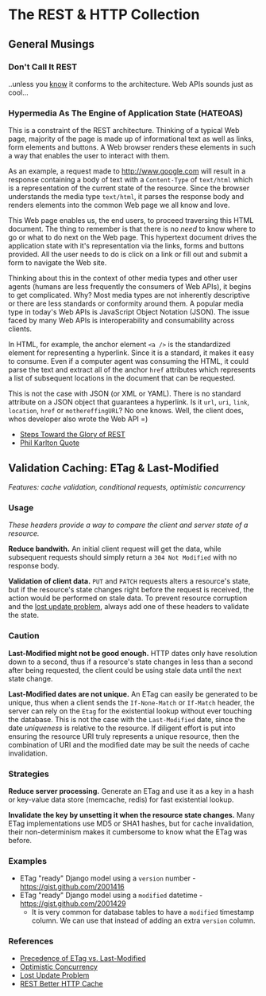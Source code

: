# The REST & HTTP Collection

## General Musings

### Don't Call It REST

..unless you [know][1] it conforms to the architecture. Web APIs sounds just
as cool...

### Hypermedia As The Engine of Application State (HATEOAS)

This is a constraint of the REST architecture. Thinking of a typical Web page,
majority of the page is made up of informational text as well as links, form
elements and buttons. A Web browser renders these elements in such a way that
enables the user to interact with them.

As an example, a request made to http://www.google.com will
result in a response containing a body of text with a `Content-Type` of `text/html`
which is a representation of the current state of the resource. Since the browser understands
the media type `text/html`, it parses the response body and renders elements
into the common Web page we all know and love.

This Web page enables us, the end users, to proceed traversing this HTML document.
The thing to remember is that there is no _need_ to know where to go or what to do
next on the Web page. This hypertext document drives the application state with it's
representation via the links, forms and buttons provided. All the user needs to do
is click on a link or fill out and submit a form to navigate the Web site.

Thinking about this in the context of other media types and other user agents (humans
are less frequently the consumers of Web APIs), it begins to get complicated. Why?
Most media types are not inherently descriptive or there are less standards or conformity
around them. A popular media type in today's Web APIs is JavaScript Object Notation
(JSON). The issue faced by many Web APIs is interoperability and consumability across
clients.

In HTML, for example, the anchor element `<a />` is the standardized element for
representing a hyperlink. Since it is a standard, it makes it easy to consume.
Even if a computer agent was consuming the HTML, it could parse the text and extract
all of the anchor `href` attributes which represents a list of subsequent locations
in the document that can be requested.

This is not the case with JSON (or XML or YAML). There is no standard attribute
on a JSON object that guarantees a hyperlink. Is it `url`, `uri`, `link`,
`location`, `href` or `mothereffingURL`? No one knows. Well, the client does, whos
developer also wrote the Web API =)

[1]: http://roy.gbiv.com/untangled/2008/rest-apis-must-be-hypertext-driven

- [Steps Toward the Glory of REST](http://martinfowler.com/articles/richardsonMaturityModel.html)
- [Phil Karlton Quote](http://martinfowler.com/bliki/TwoHardThings.html)

## Validation Caching: ETag & Last-Modified
_Features: cache validation, conditional requests, optimistic concurrency_

### Usage

_These headers provide a way to compare the client and server state of a resource._

**Reduce bandwith.** An initial client request will get the data, while subsequent
requests should simply return a `304 Not Modified` with no response body.

**Validation of client data.** `PUT` and `PATCH` requests alters a resource's state,
but if the resource's state changes right before the request is received, the action
would be performed on stale data. To prevent resource corruption and the
[lost update problem](http://www.w3.org/1999/04/Editing/), always add one of these
headers to validate the state.

### Caution

**Last-Modified might not be good enough.** HTTP dates only have resolution down to a
second, thus if a resource's state changes in less than a second after being
requested, the client could be using stale data until the next state change.

**Last-Modified dates are not unique.** An ETag can easily be generated to be unique,
thus when a client sends the `If-None-Match` or `If-Match` header, the server can
rely on the `Etag` for the existential lookup without ever touching the database.
This is not the case with the `Last-Modified` date, since the date _uniqueness_ is
relative to the resource. If diligent effort is put into ensuring the resource URI
truly represents a unique resource, then the combination of URI and the modified
date may be suit the needs of cache invalidation.

### Strategies

**Reduce server processing.** Generate an ETag and use it as a key in a hash or
key-value data store (memcache, redis) for fast existential lookup.

**Invalidate the key by unsetting it when the resource state changes.** Many ETag
implementations use MD5 or SHA1 hashes, but for cache invalidation, their
non-determinism makes it cumbersome to know what the ETag was before. 

### Examples

- ETag "ready" Django model using a `version` number - https://gist.github.com/2001416
- ETag "ready" Django model using a `modified` datetime - https://gist.github.com/2001429
    - It is very common for database tables to have a `modified` timestamp column. We
    can use that instead of adding an extra `version` column.

### References

- [Precedence of ETag vs. Last-Modified](http://stackoverflow.com/a/1560098)
- [Optimistic Concurrency](http://en.wikipedia.org/wiki/Concurrency_control)
- [Lost Update Problem](http://www.w3.org/1999/04/Editing/)
- [REST Better HTTP Cache](http://www.odino.org/301/rest-better-http-cache)
